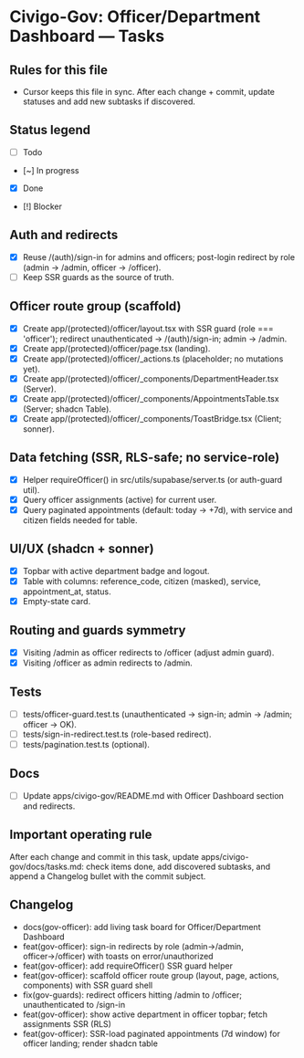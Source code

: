 # Civigo-Gov: Officer/Department Dashboard — Tasks

## Rules for this file

- Cursor keeps this file in sync. After each change + commit, update statuses and add new subtasks if discovered.

## Status legend

- [ ] Todo
- [~] In progress
- [x] Done
- [!] Blocker

## Auth and redirects

- [x] Reuse /(auth)/sign-in for admins and officers; post-login redirect by role (admin → /admin, officer → /officer).
- [ ] Keep SSR guards as the source of truth.

## Officer route group (scaffold)

- [x] Create app/(protected)/officer/layout.tsx with SSR guard (role === 'officer'); redirect unauthenticated → /(auth)/sign-in; admin → /admin.
- [x] Create app/(protected)/officer/page.tsx (landing).
- [x] Create app/(protected)/officer/_actions.ts (placeholder; no mutations yet).
- [x] Create app/(protected)/officer/_components/DepartmentHeader.tsx (Server).
- [x] Create app/(protected)/officer/_components/AppointmentsTable.tsx (Server; shadcn Table).
- [x] Create app/(protected)/officer/_components/ToastBridge.tsx (Client; sonner).

## Data fetching (SSR, RLS-safe; no service-role)

- [x] Helper requireOfficer() in src/utils/supabase/server.ts (or auth-guard util).
- [x] Query officer assignments (active) for current user.
- [x] Query paginated appointments (default: today → +7d), with service and citizen fields needed for table.

## UI/UX (shadcn + sonner)

- [x] Topbar with active department badge and logout.
- [x] Table with columns: reference_code, citizen (masked), service, appointment_at, status.
- [x] Empty-state card.

## Routing and guards symmetry

- [x] Visiting /admin as officer redirects to /officer (adjust admin guard).
- [x] Visiting /officer as admin redirects to /admin.

## Tests

- [ ] tests/officer-guard.test.ts (unauthenticated → sign-in; admin → /admin; officer → OK).
- [ ] tests/sign-in-redirect.test.ts (role-based redirect).
- [ ] tests/pagination.test.ts (optional).

## Docs

- [ ] Update apps/civigo-gov/README.md with Officer Dashboard section and redirects.

## Important operating rule

After each change and commit in this task, update apps/civigo-gov/docs/tasks.md: check items done, add discovered subtasks, and append a Changelog bullet with the commit subject.

## Changelog

- docs(gov-officer): add living task board for Officer/Department Dashboard
- feat(gov-officer): sign-in redirects by role (admin→/admin, officer→/officer) with toasts on error/unauthorized
- feat(gov-officer): add requireOfficer() SSR guard helper
- feat(gov-officer): scaffold officer route group (layout, page, actions, components) with SSR guard shell
- fix(gov-guards): redirect officers hitting /admin to /officer; unauthenticated to /sign-in
- feat(gov-officer): show active department in officer topbar; fetch assignments SSR (RLS)
- feat(gov-officer): SSR-load paginated appointments (7d window) for officer landing; render shadcn table
